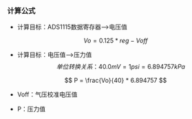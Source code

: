 ### 计算公式

- 计算目标：ADS1115数据寄存器-->电压值		

$$
Vo = 0.125 * reg - Voff
$$

- 计算目标：电压值-->压力值
$$
单位转换关系：40.0 mV = 1 psi = 6.894757 kPa
$$

$$
P = \frac{Vo}{40} * 6.894757
$$

- Voff：气压校准电压值

- P：压力值

  

